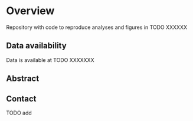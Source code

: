 # Overview

Repository with code to reproduce analyses and figures in TODO XXXXXX

## Data availability
Data is available at TODO XXXXXXX

## Abstract


## Contact

TODO add
